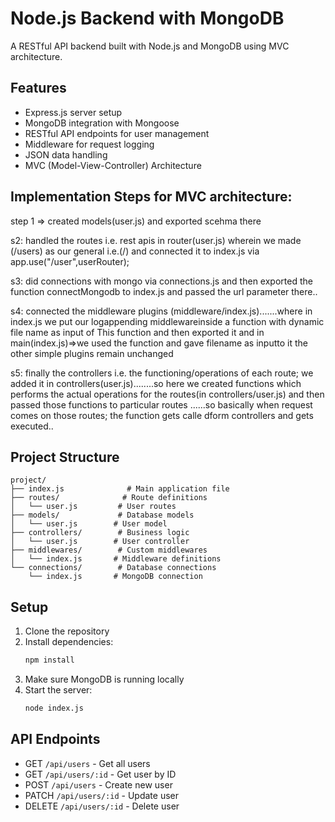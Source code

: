 # Node.js Backend with MongoDB

A RESTful API backend built with Node.js and MongoDB using MVC architecture.

## Features

- Express.js server setup
- MongoDB integration with Mongoose
- RESTful API endpoints for user management
- Middleware for request logging
- JSON data handling
- MVC (Model-View-Controller) Architecture

## Implementation Steps for MVC architecture:

step 1 => created models(user.js) and exported scehma there
 
 s2: handled the routes i.e. rest apis in router(user.js) wherein we made (/users) as our general i.e.(/)  and connected it to index.js via app.use("/user",userRouter);

 s3: did connections with mongo via connections.js and then exported the function connectMongodb to index.js and passed the url parameter there..

 s4: connected the middleware plugins (middleware/index.js).......where in index.js we put our logappending middlewareinside a function with dynamic file name as input of This function and then exported it and in main(index.js)=>we used the function and gave filename as inputto it
        the other simple plugins remain unchanged

 s5: finally the controllers i.e. the functioning/operations of each route; we added it in controllers(user.js)........so here we created functions which performs the actual operations for the routes(in controllers/user.js) and then passed those functions to particular routes ......so basically when request comes on those routes; the function gets calle dform controllers and gets executed..
 

## Project Structure

```
project/
├── index.js              # Main application file
├── routes/              # Route definitions
│   └── user.js         # User routes
├── models/             # Database models
│   └── user.js        # User model
├── controllers/        # Business logic
│   └── user.js        # User controller
├── middlewares/        # Custom middlewares
│   └── index.js       # Middleware definitions
└── connections/        # Database connections
    └── index.js       # MongoDB connection
```

## Setup

1. Clone the repository
2. Install dependencies:
   ```bash
   npm install
   ```
3. Make sure MongoDB is running locally
4. Start the server:
   ```bash
   node index.js
   ```

## API Endpoints

- GET `/api/users` - Get all users
- GET `/api/users/:id` - Get user by ID
- POST `/api/users` - Create new user
- PATCH `/api/users/:id` - Update user
- DELETE `/api/users/:id` - Delete user 